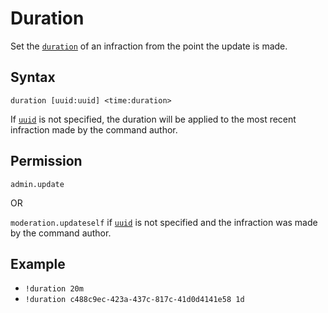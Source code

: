 # Duration

Set the [`duration`](../../../reference/object-types.md#duration) of an infraction from the point the update is made.

## Syntax

`duration [uuid:uuid] <time:duration>`

If [`uuid`](../../../reference/object-types.md#uuid) is not specified, the duration will be applied to the most recent infraction made by the command author.

## Permission

`admin.update`

OR

`moderation.updateself` if [`uuid`](../../../reference/object-types.md#uuid) is not specified and the infraction was made by the command author.

## Example

- `!duration 20m`
- `!duration c488c9ec-423a-437c-817c-41d0d4141e58 1d`
